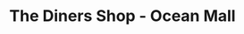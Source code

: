 ---
title: "The Diners Shop - Ocean Mall"
url: /karachi/the-diners-shop-ocean-mall/
shop: Kleidung
---